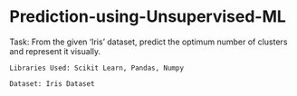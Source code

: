 # Prediction-using-Unsupervised-ML
Task: From the given ‘Iris’ dataset, predict the optimum number of clusters and represent it visually.

    Libraries Used: Scikit Learn, Pandas, Numpy

    Dataset: Iris Dataset
